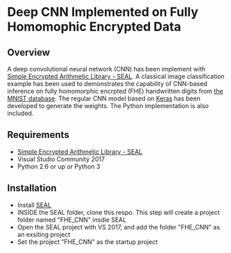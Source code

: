 Deep CNN Implemented on Fully Homomophic Encrypted Data
====================

Overview
--------
A deep convolutional neural network (CNN) has been implement with [Simple Encrypted Arithmetic Library - SEAL](https://sealcrypto.codeplex.com/). A classical image classification example has been used to demonstrates the capability of CNN-based inference on fully homomorphic encrpted (FHE) handwritten digits from [the MNIST database](http://yann.lecun.com/exdb/mnist/). The regular CNN model based on [Keras](https://keras.io/) has been developed to generate the weights. The Python implementation is also included.

Requirements
------------
* [Simple Encrypted Arithmetic Library - SEAL](https://sealcrypto.codeplex.com/)
* Visual Studio Community 2017
* Python 2.6 or up or Python 3

Installation
-----
* Install [SEAL](https://sealcrypto.codeplex.com/)
* INSIDE the SEAL folder, clone this respo. This step will create a project folder named "FHE\_CNN" insdie SEAL 
* Open the SEAL project with VS 2017, and add the folder "FHE\_CNN" as an exsiting project
* Set the project "FHE\_CNN" as the startup project
